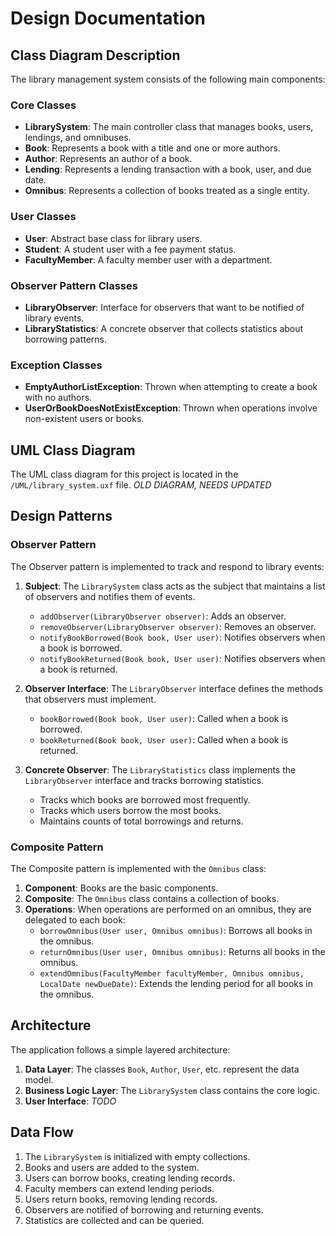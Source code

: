 # Design Documentation

## Class Diagram Description

The library management system consists of the following main components:

### Core Classes

- **LibrarySystem**: The main controller class that manages books, users, lendings, and omnibuses.
- **Book**: Represents a book with a title and one or more authors.
- **Author**: Represents an author of a book.
- **Lending**: Represents a lending transaction with a book, user, and due date.
- **Omnibus**: Represents a collection of books treated as a single entity.

### User Classes

- **User**: Abstract base class for library users.
- **Student**: A student user with a fee payment status.
- **FacultyMember**: A faculty member user with a department.

### Observer Pattern Classes

- **LibraryObserver**: Interface for observers that want to be notified of library events.
- **LibraryStatistics**: A concrete observer that collects statistics about borrowing patterns.

### Exception Classes

- **EmptyAuthorListException**: Thrown when attempting to create a book with no authors.
- **UserOrBookDoesNotExistException**: Thrown when operations involve non-existent users or books.

## UML Class Diagram

The UML class diagram for this project is located in the `/UML/library_system.uxf` file. _OLD DIAGRAM, NEEDS UPDATED_

## Design Patterns

### Observer Pattern

The Observer pattern is implemented to track and respond to library events:

1. **Subject**: The `LibrarySystem` class acts as the subject that maintains a list of observers and notifies them of events.

   - `addObserver(LibraryObserver observer)`: Adds an observer.
   - `removeObserver(LibraryObserver observer)`: Removes an observer.
   - `notifyBookBorrowed(Book book, User user)`: Notifies observers when a book is borrowed.
   - `notifyBookReturned(Book book, User user)`: Notifies observers when a book is returned.

2. **Observer Interface**: The `LibraryObserver` interface defines the methods that observers must implement.

   - `bookBorrowed(Book book, User user)`: Called when a book is borrowed.
   - `bookReturned(Book book, User user)`: Called when a book is returned.

3. **Concrete Observer**: The `LibraryStatistics` class implements the `LibraryObserver` interface and tracks borrowing statistics.
   - Tracks which books are borrowed most frequently.
   - Tracks which users borrow the most books.
   - Maintains counts of total borrowings and returns.

### Composite Pattern

The Composite pattern is implemented with the `Omnibus` class:

1. **Component**: Books are the basic components.
2. **Composite**: The `Omnibus` class contains a collection of books.
3. **Operations**: When operations are performed on an omnibus, they are delegated to each book:
   - `borrowOmnibus(User user, Omnibus omnibus)`: Borrows all books in the omnibus.
   - `returnOmnibus(User user, Omnibus omnibus)`: Returns all books in the omnibus.
   - `extendOmnibus(FacultyMember facultyMember, Omnibus omnibus, LocalDate newDueDate)`: Extends the lending period for all books in the omnibus.

## Architecture

The application follows a simple layered architecture:

1. **Data Layer**: The classes `Book`, `Author`, `User`, etc. represent the data model.
2. **Business Logic Layer**: The `LibrarySystem` class contains the core logic.
3. **User Interface**: _TODO_

## Data Flow

1. The `LibrarySystem` is initialized with empty collections.
2. Books and users are added to the system.
3. Users can borrow books, creating lending records.
4. Faculty members can extend lending periods.
5. Users return books, removing lending records.
6. Observers are notified of borrowing and returning events.
7. Statistics are collected and can be queried.
